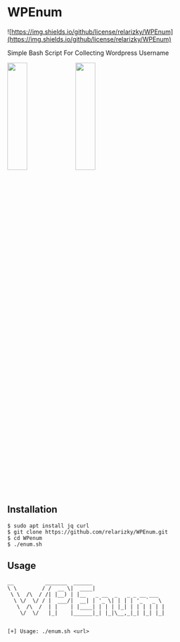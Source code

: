 # WPEnum
![https://img.shields.io/github/license/relarizky/WPEnum](https://img.shields.io/github/license/relarizky/WPEnum)

Simple Bash Script For Collecting Wordpress Username

<img src="https://raw.githubusercontent.com/relarizky/WPEnum/master/screenshot/1.png" 
    height=25% width=30%> <img src="https://raw.githubusercontent.com/relarizky/WPEnum/master/screenshot/2.png"
    height=25% width=30%>
    
## Installation
```
$ sudo apt install jq curl
$ git clone https://github.com/relarizky/WPEnum.git
$ cd WPenum
$ ./enum.sh
```

## Usage
```
__          _______  ______
\ \        / /  __ \|  ____|
 \ \  /\  / /| |__) | |__   _ __  _   _ _ __ ___
  \ \/  \/ / |  ___/|  __| | '_ \| | | | '_ ` _ \
   \  /\  /  | |    | |____| | | | |_| | | | | | |
    \/  \/   |_|    |______|_| |_|\__,_|_| |_| |_|


[+] Usage: ./enum.sh <url>

```
